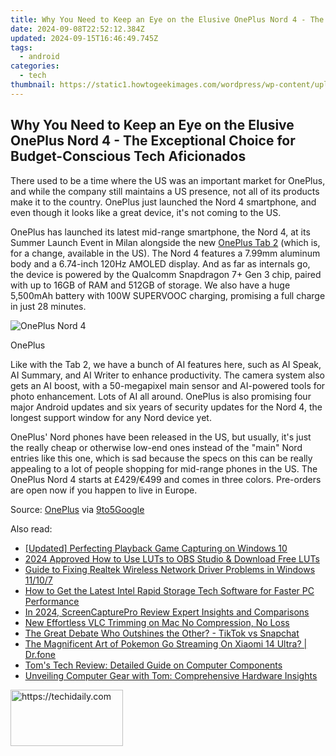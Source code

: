 ```yaml
---
title: Why You Need to Keep an Eye on the Elusive OnePlus Nord 4 - The Exceptional Choice for Budget-Conscious Tech Aficionados
date: 2024-09-08T22:52:12.384Z
updated: 2024-09-15T16:46:49.745Z
tags:
  - android
categories:
  - tech
thumbnail: https://static1.howtogeekimages.com/wordpress/wp-content/uploads/2024/07/oneplus-nord-4-hero.jpg
---
```


## Why You Need to Keep an Eye on the Elusive OnePlus Nord 4 - The Exceptional Choice for Budget-Conscious Tech Aficionados

There used to be a time where the US was an important market for OnePlus, and while the company still maintains a US presence, not all of its products make it to the country. OnePlus just launched the Nord 4 smartphone, and even though it looks like a great device, it's not coming to the US.

 OnePlus has launched its latest mid-range smartphone, the Nord 4, at its Summer Launch Event in Milan alongside the new [OnePlus Tab 2](https://vp-tips.techidaily.com/updated-beginners-guide-to-windows-11-audible-recording/) (which is, for a change, available in the US). The Nord 4 features a 7.99mm aluminum body and a 6.74-inch 120Hz AMOLED display. And as far as internals go, the device is powered by the Qualcomm Snapdragon 7+ Gen 3 chip, paired with up to 16GB of RAM and 512GB of storage. We also have a huge 5,500mAh battery with 100W SUPERVOOC charging, promising a full charge in just 28 minutes.

![OnePlus Nord 4](https://static1.howtogeekimages.com/wordpress/wp-content/uploads/2024/07/oneplus-nord-4.jpg) 

OnePlus

 Like with the Tab 2, we have a bunch of AI features here, such as AI Speak, AI Summary, and AI Writer to enhance productivity. The camera system also gets an AI boost, with a 50-megapixel main sensor and AI-powered tools for photo enhancement. Lots of AI all around. OnePlus is also promising four major Android updates and six years of security updates for the Nord 4, the longest support window for any Nord device yet.

 OnePlus' Nord phones have been released in the US, but usually, it's just the really cheap or otherwise low-end ones instead of the "main" Nord entries like this one, which is sad because the specs on this can be really appealing to a lot of people shopping for mid-range phones in the US. The OnePlus Nord 4 starts at £429/€499 and comes in three colors. Pre-orders are open now if you happen to live in Europe.

 Source: [OnePlus](https://www.youtube.com/watch?v=uXHMP2nZFho) via [9to5Google](https://9to5google.com/2024/07/16/oneplus-nord-4/)

<ins class="adsbygoogle"
     style="display:block"
     data-ad-format="autorelaxed"
     data-ad-client="ca-pub-7571918770474297"
     data-ad-slot="1223367746"></ins>

<ins class="adsbygoogle"
     style="display:block"
     data-ad-client="ca-pub-7571918770474297"
     data-ad-slot="8358498916"
     data-ad-format="auto"
     data-full-width-responsive="true"></ins>

<span class="atpl-alsoreadstyle">Also read:</span>
<div><ul>
<li><a href="https://video-capture.techidaily.com/updated-perfecting-playback-game-capturing-on-windows-10/"><u>[Updated] Perfecting Playback Game Capturing on Windows 10</u></a></li>
<li><a href="https://fox-helps.techidaily.com/2024-approved-how-to-use-luts-to-obs-studio-and-download-free-luts/"><u>2024 Approved How to Use LUTs to OBS Studio & Download Free LUTs</u></a></li>
<li><a href="https://hardware-help.techidaily.com/guide-to-fixing-realtek-wireless-network-driver-problems-in-windows-11107/"><u>Guide to Fixing Realtek Wireless Network Driver Problems in Windows 11/10/7</u></a></li>
<li><a href="https://hardware-help.techidaily.com/how-to-get-the-latest-intel-rapid-storage-tech-software-for-faster-pc-performance/"><u>How to Get the Latest Intel Rapid Storage Tech Software for Faster PC Performance</u></a></li>
<li><a href="https://screen-capture.techidaily.com/in-2024-screencapturepro-review-expert-insights-and-comparisons/"><u>In 2024, ScreenCapturePro Review Expert Insights and Comparisons</u></a></li>
<li><a href="https://ai-driven-video-production.techidaily.com/new-effortless-vlc-trimming-on-mac-no-compression-no-loss/"><u>New Effortless VLC Trimming on Mac No Compression, No Loss</u></a></li>
<li><a href="https://snapchat-videos.techidaily.com/the-great-debate-who-outshines-the-other-tiktok-vs-snapchat/"><u>The Great Debate Who Outshines the Other? - TikTok vs Snapchat</u></a></li>
<li><a href="https://android-pokemon-go.techidaily.com/the-magnificent-art-of-pokemon-go-streaming-on-xiaomi-14-ultra-drfone-by-drfone-virtual-android/"><u>The Magnificent Art of Pokemon Go Streaming On Xiaomi 14 Ultra? | Dr.fone</u></a></li>
<li><a href="https://hardware-help.techidaily.com/toms-tech-review-detailed-guide-on-computer-components/"><u>Tom's Tech Review: Detailed Guide on Computer Components</u></a></li>
<li><a href="https://hardware-help.techidaily.com/unveiling-computer-gear-with-tom-comprehensive-hardware-insights/"><u>Unveiling Computer Gear with Tom: Comprehensive Hardware Insights</u></a></li>
</ul></div>

<!-- affiliate ads begin -->
<a href="https://aligracehair.sjv.io/c/5597632/2115913/19272" target="_top" id="2115913">
  <img src="//a.impactradius-go.com/display-ad/19272-2115913" border="0" alt="https://techidaily.com" width="180" height="90"/>
</a>
<img height="0" width="0" src="https://aligracehair.sjv.io/i/5597632/2115913/19272" style="position:absolute;visibility:hidden;" border="0" />
<!-- affiliate ads end -->

